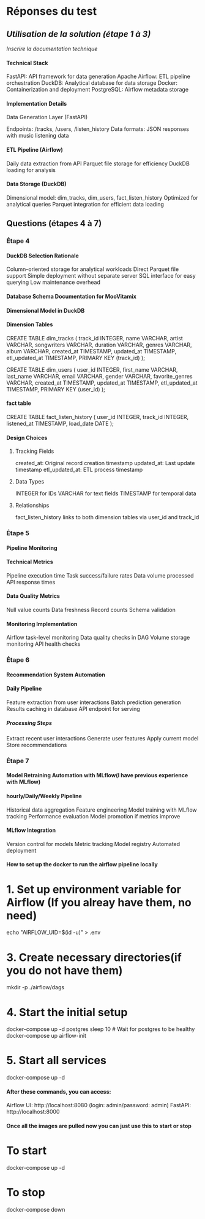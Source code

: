 # Réponses du test

## _Utilisation de la solution (étape 1 à 3)_

_Inscrire la documentation technique_

#### Technical Stack

FastAPI: API framework for data generation
Apache Airflow: ETL pipeline orchestration
DuckDB: Analytical database for data storage
Docker: Containerization and deployment
PostgreSQL: Airflow metadata storage

#### Implementation Details

Data Generation Layer (FastAPI)

Endpoints: /tracks, /users, /listen_history
Data formats: JSON responses with music listening data

#### ETL Pipeline (Airflow)

Daily data extraction from API
Parquet file storage for efficiency
DuckDB loading for analysis

#### Data Storage (DuckDB)

Dimensional model: dim_tracks, dim_users, fact_listen_history
Optimized for analytical queries
Parquet integration for efficient data loading

## Questions (étapes 4 à 7)

### Étape 4

#### DuckDB Selection Rationale

Column-oriented storage for analytical workloads
Direct Parquet file support
Simple deployment without separate server
SQL interface for easy querying
Low maintenance overhead

#### Database Schema Documentation for MooVitamix

#### Dimensional Model in DuckDB

#### Dimension Tables

CREATE TABLE dim_tracks (
track_id INTEGER,
name VARCHAR,
artist VARCHAR,
songwriters VARCHAR,
duration VARCHAR,
genres VARCHAR,
album VARCHAR,
created_at TIMESTAMP,
updated_at TIMESTAMP,
etl_updated_at TIMESTAMP,
PRIMARY KEY (track_id)
);

CREATE TABLE dim_users (
user_id INTEGER,
first_name VARCHAR,
last_name VARCHAR,
email VARCHAR,
gender VARCHAR,
favorite_genres VARCHAR,
created_at TIMESTAMP,
updated_at TIMESTAMP,
etl_updated_at TIMESTAMP,
PRIMARY KEY (user_id)
);

#### fact table

CREATE TABLE fact_listen_history (
user_id INTEGER,
track_id INTEGER,
listened_at TIMESTAMP,
load_date DATE
);

#### Design Choices

1. Tracking Fields

   created_at: Original record creation timestamp
   updated_at: Last update timestamp
   etl_updated_at: ETL process timestamp

2. Data Types

   INTEGER for IDs
   VARCHAR for text fields
   TIMESTAMP for temporal data

3. Relationships

   fact_listen_history links to both dimension tables via user_id and track_id

### Étape 5

#### Pipeline Monitoring

#### Technical Metrics

Pipeline execution time
Task success/failure rates
Data volume processed
API response times

#### Data Quality Metrics

Null value counts
Data freshness
Record counts
Schema validation

#### Monitoring Implementation

Airflow task-level monitoring
Data quality checks in DAG
Volume storage monitoring
API health checks

### Étape 6

#### Recommendation System Automation

#### Daily Pipeline

Feature extraction from user interactions
Batch prediction generation
Results caching in database
API endpoint for serving

##### Processing Steps

Extract recent user interactions
Generate user features
Apply current model
Store recommendations

### Étape 7

#### Model Retraining Automation with MLflow(I have previous experience with MLflow)

#### hourly/Daily/Weekly Pipeline

Historical data aggregation
Feature engineering
Model training with MLflow tracking
Performance evaluation
Model promotion if metrics improve

#### MLflow Integration

Version control for models
Metric tracking
Model registry
Automated deployment

#### How to set up the docker to run the airflow pipeline locally

# 1. Set up environment variable for Airflow (If you alreay have them, no need)

echo "AIRFLOW_UID=$(id -u)" > .env

# 3. Create necessary directories(if you do not have them)

mkdir -p ./airflow/dags

# 4. Start the initial setup

docker-compose up -d postgres
sleep 10 # Wait for postgres to be healthy
docker-compose up airflow-init

# 5. Start all services

docker-compose up -d

#### After these commands, you can access:

Airflow UI: http://localhost:8080 (login: admin/password: admin)
FastAPI: http://localhost:8000

#### Once all the images are pulled now you can just use this to start or stop

# To start

docker-compose up -d

# To stop

docker-compose down
